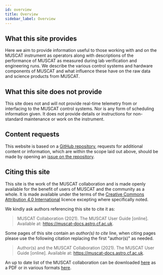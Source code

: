 ```yaml
---
id: overview
title: Overview
sidebar_label: Overview
---
```


## What this site provides

Here we aim to provide information useful to those working with and on the MUSCAT instrument as operators along with descriptions of the performance of MUSCAT as measured during lab verification and engineering runs. We describe the various control systems and hardware components of MUSCAT and what influence these have on the raw data and science products from MUSCAT.

## What this site does not provide

This site does not and will not provide real-time telemetry from or interfacing to the MUSCAT control systems. Nor is any form of scheduling information given. It does not provide details or instructions for non-standard maintenance or work on the instrument.

## Content requests

This website is based on a [GitHub repository](https://www.github.com/muscat-instrument/documentation), requests for additional content or information, which are within the scope laid out above, should be made by opening an [issue on the repository](https://github.com/muscat-instrument/documentation/issues/new/choose).

## Citing this site

This site is the work of the MUSCAT collaboration and is made openly available for the benefit of users of MUSCAT and the community as a whole. It is made available under the terms of the [Creative Commons Attribution 4.0 International](https://creativecommons.org/licenses/by/4.0/) licence excepting where specifically noted.

We kindly ask authors referencing this site to cite it as:<br />
> MUSCAT Collaboration (2021). The MUSCAT User Guide \[online\]. Available at: <https://muscat-docs.astro.cf.ac.uk>.

Some pages of this site contain an _author(s) to cite_ line, when citing pages please use the following citation replacing the first "author(s)" as needed.<br />
> Author(s) and the MUSCAT Collaboration (2021). The MUSCAT User Guide \[online\]. Available at: <https://muscat-docs.astro.cf.ac.uk>.

An up to date list of the MUSCAT collaboration can be downloaded [here](https://github.com/muscat-instrument/members/releases/latest/download/member_list.pdf) as a PDF or in various formats [here](https://github.com/muscat-instrument/members/releases/latest).
